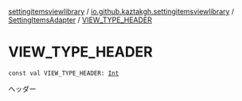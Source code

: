 [settingitemsviewlibrary](../../index.md) / [io.github.kaztakgh.settingitemsviewlibrary](../index.md) / [SettingItemsAdapter](index.md) / [VIEW_TYPE_HEADER](./-v-i-e-w_-t-y-p-e_-h-e-a-d-e-r.md)

# VIEW_TYPE_HEADER

`const val VIEW_TYPE_HEADER: `[`Int`](https://kotlinlang.org/api/latest/jvm/stdlib/kotlin/-int/index.html)

ヘッダー

